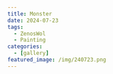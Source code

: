 ```yaml
---
title: Monster
date: 2024-07-23
tags:
  - ZenosWol
  - Painting
categories:
  - [gallery]
featured_image: /img/240723.png
---
```

